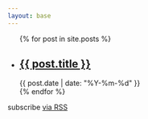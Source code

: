 ```yaml
---
layout: base
---
```


<div class="home">
  <ul class="post-list">
    {% for post in site.posts %}
    <li>
      <h2>
        <a class="post-link" href="{{ post.url }}">{{ post.title }}</a>
      </h2>
      <span class="post-meta">{{ post.date | date: "%Y-%m-%d" }}</span>
    </li>
    {% endfor %}

  </ul>

  <p class="rss-subscribe">subscribe <a href="/feed.xml">via RSS</a></p>
</div>
